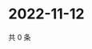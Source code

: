 # 2022-11-12

共 0 条

<!-- BEGIN WEIBO -->
<!-- 最后更新时间 Sat Nov 12 2022 04:03:22 GMT+0800 (China Standard Time) -->

<!-- END WEIBO -->
